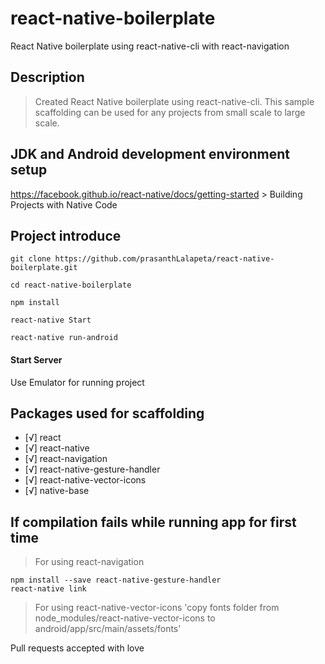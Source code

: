 # react-native-boilerplate

React Native boilerplate using react-native-cli with react-navigation

## Description

> Created React Native boilerplate using react-native-cli. This sample scaffolding can be used for any projects from small scale to large scale.

## JDK and Android development environment setup

https://facebook.github.io/react-native/docs/getting-started > Building Projects with Native Code

## Project introduce

```
git clone https://github.com/prasanthLalapeta/react-native-boilerplate.git  

cd react-native-boilerplate

npm install

react-native Start

react-native run-android
```

#### Start Server

Use Emulator for running project

## Packages used for scaffolding
- [√] react
- [√] react-native
- [√] react-navigation
- [√] react-native-gesture-handler
- [√] react-native-vector-icons
- [√] native-base

## If compilation fails while running app for first time

> For using react-navigation

```
npm install --save react-native-gesture-handler
react-native link
```

> For using react-native-vector-icons 'copy fonts folder from node_modules/react-native-vector-icons to android/app/src/main/assets/fonts'

Pull requests accepted with love
